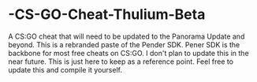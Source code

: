 # -CS-GO-Cheat-Thulium-Beta
A CS:GO cheat that will need to be updated to the Panorama Update and beyond.
  This is a rebranded paste of the Pender SDK. Pener SDK is the backbone for most free cheats on CS:GO. I don't plan to update this in the near future. This is just here to keep as a reference point. Feel free to update this and compile it yourself.
